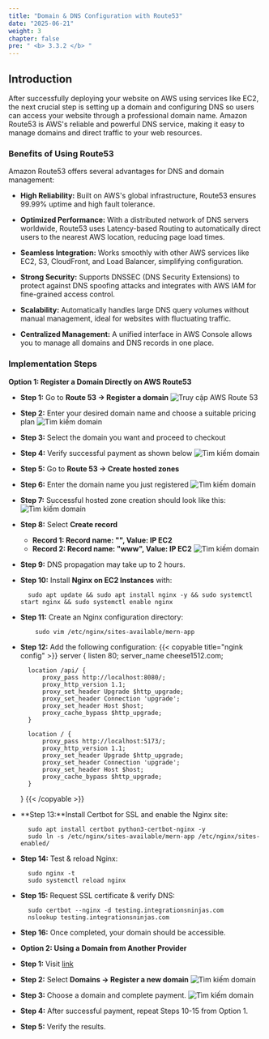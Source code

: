 ```yaml
---
title: "Domain & DNS Configuration with Route53"
date: "2025-06-21"
weight: 3
chapter: false
pre: " <b> 3.3.2 </b> "
---
```


## Introduction

After successfully deploying your website on AWS using services like EC2, the next crucial step is setting up a domain and configuring DNS so users can access your website through a professional domain name. Amazon Route53 is AWS's reliable and powerful DNS service, making it easy to manage domains and direct traffic to your web resources.

### Benefits of Using Route53

Amazon Route53 offers several advantages for DNS and domain management:

- **High Reliability:** Built on AWS's global infrastructure, Route53 ensures 99.99% uptime and high fault tolerance.

- **Optimized Performance:** With a distributed network of DNS servers worldwide, Route53 uses Latency-based Routing to automatically direct users to the nearest AWS location, reducing page load times.

- **Seamless Integration:** Works smoothly with other AWS services like EC2, S3, CloudFront, and Load Balancer, simplifying configuration.

- **Strong Security:** Supports DNSSEC (DNS Security Extensions) to protect against DNS spoofing attacks and integrates with AWS IAM for fine-grained access control.

- **Scalability:** Automatically handles large DNS query volumes without manual management, ideal for websites with fluctuating traffic.

- **Centralized Management:** A unified interface in AWS Console allows you to manage all domains and DNS records in one place.

### Implementation Steps

**Option 1: Register a Domain Directly on AWS Route53**

- **Step 1:** Go to **Route 53 -> Register a domain**
  ![Truy cập AWS Route 53](/images/3.Containerization/3.3/3.3.3/1.png)
- **Step 2:** Enter your desired domain name and choose a suitable pricing plan
  ![Tìm kiếm domain](/images/3.Containerization/3.3/3.3.3/2.png)
- **Step 3:** Select the domain you want and proceed to checkout
- **Step 4:** Verify successful payment as shown below
  ![Tìm kiếm domain](/images/3.Containerization/3.3/3.3.3/3.png)
- **Step 5:** Go to **Route 53 -> Create hosted zones**
- **Step 6:** Enter the domain name you just registered
  ![Tìm kiếm domain](/images/3.Containerization/3.3/3.3.3/4.png)
- **Step 7:** Successful hosted zone creation should look like this:
  ![Tìm kiếm domain](/images/3.Containerization/3.3/3.3.3/5.png)
- **Step 8:** Select **Create record**
  - **Record 1: Record name: "", Value: IP EC2**
  - **Record 2: Record name: "www", Value: IP EC2**
    ![Tìm kiếm domain](/images/3.Containerization/3.3/3.3.3/6.png)
- **Step 9:** DNS propagation may take up to 2 hours.
- **Step 10:** Install **Nginx on EC2 Instances** with:

        sudo apt update && sudo apt install nginx -y && sudo systemctl start nginx && sudo systemctl enable nginx

- **Step 11:** Create an Nginx configuration directory:

          sudo vim /etc/nginx/sites-available/mern-app

- **Step 12:** Add the following configuration:
  {{< copyable title="ngink config" >}}
  server {
  listen 80;
  server_name cheese1512.com;

        location /api/ {
            proxy_pass http://localhost:8080/;
            proxy_http_version 1.1;
            proxy_set_header Upgrade $http_upgrade;
            proxy_set_header Connection 'upgrade';
            proxy_set_header Host $host;
            proxy_cache_bypass $http_upgrade;
        }

        location / {
            proxy_pass http://localhost:5173/;
            proxy_http_version 1.1;
            proxy_set_header Upgrade $http_upgrade;
            proxy_set_header Connection 'upgrade';
            proxy_set_header Host $host;
            proxy_cache_bypass $http_upgrade;
        }

  }
  {{< /copyable >}}

- **Step 13:**Install Certbot for SSL and enable the Nginx site:

        sudo apt install certbot python3-certbot-nginx -y
        sudo ln -s /etc/nginx/sites-available/mern-app /etc/nginx/sites-enabled/

- **Step 14:** Test & reload Nginx:

        sudo nginx -t
        sudo systemctl reload nginx

- **Step 15:** Request SSL certificate & verify DNS:

        sudo certbot --nginx -d testing.integrationsninjas.com
        nslookup testing.integrationsninjas.com

- **Step 16:** Once completed, your domain should be accessible.
- **Option 2: Using a Domain from Another Provider**

- **Step 1:** Visit [link](https://hpanel.hostinger.com)
- **Step 2:** Select **Domains → Register a new domain**
  ![Tìm kiếm domain](/images/3.Containerization/3.3/3.3.3/7.png)
- **Step 3:** Choose a domain and complete payment.
  ![Tìm kiếm domain](/images/3.Containerization/3.3/3.3.3/8.png)

- **Step 4:** After successful payment, repeat Steps 10-15 from Option 1.
- **Step 5:** Verify the results.
